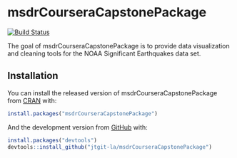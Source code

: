 
<!-- README.md is generated from README.Rmd. Please edit that file -->

# msdrCourseraCapstonePackage

<!-- badges: start -->

[![Build
Status](https://travis-ci.org/jtgit-la/msdrCourseraCapstonePackage.svg?branch=master)](https://travis-ci.org/jtgit-la/msdrCourseraCapstonePackage)
<!-- badges: end -->

The goal of msdrCourseraCapstonePackage is to provide data visualization
and cleaning tools for the NOAA Significant Earthquakes data set.

## Installation

You can install the released version of msdrCourseraCapstonePackage from
[CRAN](https://CRAN.R-project.org) with:

``` r
install.packages("msdrCourseraCapstonePackage")
```

And the development version from [GitHub](https://github.com/) with:

``` r
install.packages("devtools")
devtools::install_github("jtgit-la/msdrCourseraCapstonePackage")
```

